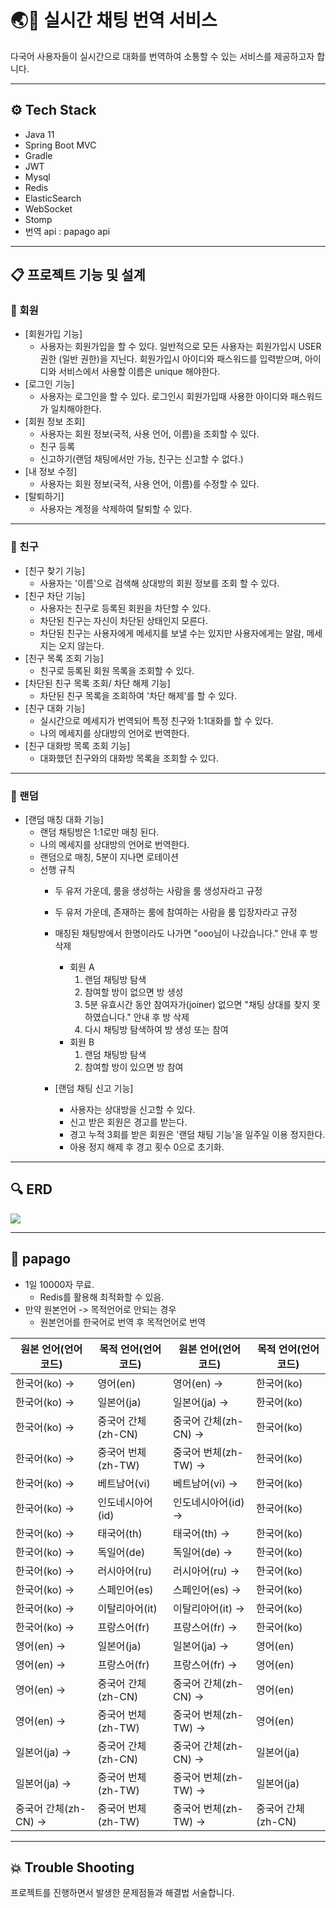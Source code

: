 # 🌏💬 실시간 채팅 번역 서비스

다국어 사용자들이 실시간으로 대화를 번역하여 소통할 수 있는 서비스를 제공하고자 합니다.

---
## ⚙️ Tech Stack

- Java 11
- Spring Boot MVC
- Gradle
- JWT
- Mysql
- Redis
- ElasticSearch
- WebSocket
- Stomp
- 번역 api : papago api
---

## 📋 프로젝트 기능 및 설계
### 🙋 회원
- [회원가입 기능]
    - 사용자는 회원가입을 할 수 있다. 일반적으로 모든 사용자는 회원가입시 USER 권한 (일반 권한)을 지닌다.
      회원가입시 아이디와 패스워드를 입력받으며, 아이디와 서비스에서 사용할 이름은 unique 해야한다.
- [로그인 기능]
    - 사용자는 로그인을 할 수 있다. 로그인시 회원가입때 사용한 아이디와 패스워드가 일치해야한다.
- [회원 정보 조회]
    - 사용자는 회원 정보(국적, 사용 언어, 이름)을 조회할 수 있다.
    - 친구 등록
    - 신고하기(랜덤 채팅에서만 가능, 친구는 신고할 수 없다.)
- [내 정보 수정]
    - 사용자는 회원 정보(국적, 사용 언어, 이름)를 수정할 수 있다.
- [탈퇴하기]
    - 사용자는 계정을 삭제하여 탈퇴할 수 있다.
---
### 👯 친구
- [친구 찾기 기능]
    - 사용자는 '이름'으로 검색해 상대방의 회원 정보를 조회 할 수 있다.
- [친구 차단 기능]
    - 사용자는 친구로 등록된 회원을 차단할 수 있다.
    - 차단된 친구는 자신이 차단된 상태인지 모른다.
    - 차단된 친구는 사용자에게 메세지를 보낼 수는 있지만 사용자에게는 알람, 메세지는 오지 않는다.
- [친구 목록 조회 기능]
    - 친구로 등록된 회원 목록을 조회할 수 있다.
- [차단된 친구 목록 조회/ 차단 해제 기능]
    - 차단된 친구 목록을 조회하여 '차단 해제'를 할 수 있다.
- [친구 대화 기능]
    - 실시간으로 메세지가 번역되어 특정 친구와 1:1대화를 할 수 있다.
    - 나의 메세지를 상대방의 언어로 번역한다.
- [친구 대화방 목록 조회 기능]
    - 대화했던 친구와의 대화방 목록을 조회할 수 있다.
---
### 🎲 랜덤
- [랜덤 매칭 대화 기능]
  - 랜덤 채팅방은 1:1로만 매칭 된다.
  - 나의 메세지를 상대방의 언어로 번역한다.
  - 랜덤으로 매칭, 5분이 지나면 로테이션
  - 선행 규칙
    - 두 유저 가운데, 룸을 생성하는 사람을 룸 생성자라고 규정
    - 두 유저 가운데, 존재하는 룸에 참여하는 사람을 룸 입장자라고 규정
    - 매칭된 채팅방에서 한명이라도 나가면 "ooo님이 나갔습니다." 안내 후 방 삭제
        - 회원 A
            1. 랜덤 채팅방 탐색
            2. 참여할 방이 없으면 방 생성
            3. 5분 유효시간 동안 참여자가(joiner) 없으면 "채팅 상대를 찾지 못 하였습니다." 안내 후 방 삭제
            4. 다시 채팅방 탐색하여 방 생성 또는 참여
        - 회원 B
            1. 랜덤 채팅방 탐색
            2. 참여할 방이 있으면 방 참여

    - [랜덤 채팅 신고 기능]
        - 사용자는 상대방을 신고할 수 있다.
        - 신고 받은 회원은 경고를 받는다.
        - 경고 누적 3회를 받은 회원은 '랜덤 채팅 기능'을 일주일 이용 정지한다.
        - 아용 정지 해제 후 경고 횟수 0으로 초기화.
---

## 🔍 ERD
![](translation_chat.png)

---
## 🐥 papago
- 1일 10000자 무료.
  - Redis를 활용해 최적화할 수 있음. 
- 만약 원본언어 -> 목적언어로 안되는 경우
    - 원본언어를 한국어로 번역 후 목적언어로 번역

| 원본 언어(언어 코드)	   | 	목적 언어(언어 코드)	  |	원본 언어(언어 코드)		|목적 언어(언어 코드)|
|-----------------|-----------------|---|---|
| 한국어(ko)	→       | 	영어(en)	        |	영어(en)	→|	한국어(ko)|
| 한국어(ko)	→       | 	일본어(ja)	       | 	일본어(ja)	→|	한국어(ko)|             
| 한국어(ko)	→       | 	중국어 간체(zh-CN)	 | 	중국어 간체(zh-CN)	→|	한국어(ko)  |     
| 한국어(ko)	→       | 	중국어 번체(zh-TW)	 | 	중국어 번체(zh-TW)	→|	한국어(ko)  |     
| 한국어(ko)	→       | 	베트남어(vi)	      | 	베트남어(vi)	→|	한국어(ko)    |        
| 한국어(ko)	→       | 	인도네시아어(id)	    | 	인도네시아어(id)	→|	한국어(ko)   |       
| 한국어(ko)	→       | 	태국어(th)	       | 	태국어(th)	→|	한국어(ko)     |        
| 한국어(ko)	→       | 	독일어(de)	       | 	독일어(de)	→|	한국어(ko)     |        
| 한국어(ko)	→       | 	러시아어(ru)	      | 	러시아어(ru)	→|	한국어(ko)     |       
| 한국어(ko)	→       | 	스페인어(es)	      | 	스페인어(es)	→|	한국어(ko)     |       
| 한국어(ko)	→       | 	이탈리아어(it)	     | 	이탈리아어(it)	→|	한국어(ko)        |   
| 한국어(ko)	→       | 	프랑스어(fr)	      | 	프랑스어(fr)	→|	한국어(ko)      |      
| 영어(en)	→        | 	일본어(ja)	       | 	일본어(ja)	→|	영어(en)       |       
| 영어(en)	→        | 	프랑스어(fr)	      | 	프랑스어(fr)	→|	영어(en)       |      
| 영어(en)	→        | 	중국어 간체(zh-CN)	 | 	중국어 간체(zh-CN)	→|	영어(en)      |  
| 영어(en)	→        | 	중국어 번체(zh-TW)	 | 	중국어 번체(zh-TW)	→|	영어(en)     |   
| 일본어(ja)	→       | 	중국어 간체(zh-CN)	 | 	중국어 간체(zh-CN)	→|	일본어(ja)      | 
| 일본어(ja)	→       | 	중국어 번체(zh-TW)	 | 	중국어 번체(zh-TW)	→|	일본어(ja)       |
| 중국어 간체(zh-CN)	→ | 	중국어 번체(zh-TW)	 | 	중국어 번체(zh-TW)	→|	중국어 간체(zh-CN) |

---

## 💥 Trouble Shooting
프로젝트를 진행하면서 발생한 문제점들과 해결법 서술합니다.